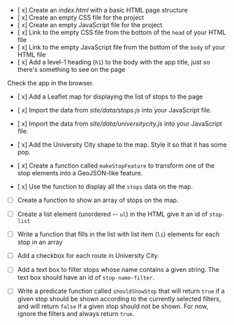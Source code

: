 - [ x] Create an _index.html_ with a basic HTML page structure
- [ x] Create an empty CSS file for the project
- [ x] Create an empty JavaScript file for the project
- [ x] Link to the empty CSS file from the bottom of the `head` of your HTML file
- [ x] Link to the empty JavaScript file from the bottom of the `body` of your HTML file
- [ x] Add a level-1 heading (`h1`) to the body with the app title, just so there's something to see on the page

Check the app in the browser.

- [ x] Add a Leaflet map for displaying the list of stops to the page
- [ x] Import the data from _site/data/stops.js_ into your JavaScript file.
- [ x] Import the data from _site/data/universitycity.js_ into your JavaScript file.
- [ x] Add the University City shape to the map. Style it so that it has some pop.

- [ x] Create a function called `makeStopFeature` to transform one of the stop elements into a GeoJSON-like feature.
- [ x] Use the function to display all the `stops` data on the map.
- [ ] Create a function to show an array of stops on the map.

- [ ] Create a list element (unordered -- `ul`) in the HTML give it an id of `stop-list`
- [ ] Write a function that fills in the list with list item (`li`) elements for each stop in an array
- [ ] Add a checkbox for each route in University City.
- [ ] Add a text box to filter stops whose name contains a given string. The text box should have an id of `stop-name-filter`.
- [ ] Write a predicate function called `shouldShowStop` that will return `true` if a given stop should be shown according to the currently selected filters, and will return `false` if a given stop should not be shown. For now, ignore the filters and always return `true`.
